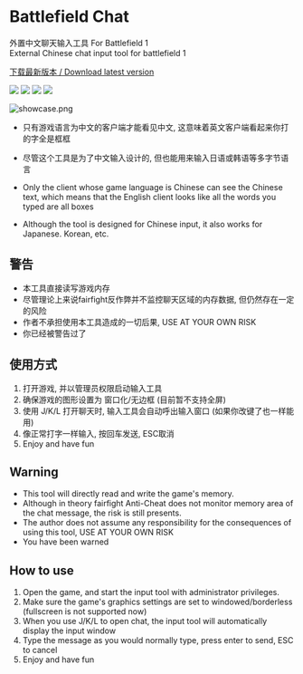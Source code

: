 # Battlefield Chat
外置中文聊天输入工具 For Battlefield 1\
External Chinese chat input tool for battlefield 1

[下载最新版本 / Download latest version](https://github.com/SakuraKoi/BattlefieldChat/releases/latest/download/BattlefieldChat.exe)

![](https://img.shields.io/github/license/SakuraKoi/BattlefieldChat?style=for-the-badge) ![](https://img.shields.io/github/languages/top/SakuraKoi/BattlefieldChat?style=for-the-badge) ![](https://img.shields.io/github/downloads/SakuraKoi/BattlefieldChat/total?style=for-the-badge) ![](https://img.shields.io/github/v/release/SakuraKoi/BattlefieldChat?style=for-the-badge)

![showcase.png](https://i.loli.net/2021/03/03/Sc7b8jHp1eNyZLh.png)

* 只有游戏语言为中文的客户端才能看见中文, 这意味着英文客户端看起来你打的字全是框框
* 尽管这个工具是为了中文输入设计的, 但也能用来输入日语或韩语等多字节语言

* Only the client whose game language is Chinese can see the Chinese text, which means that the English client looks like all the words you typed are all boxes
* Although the tool is designed for Chinese input, it also works for Japanese. Korean, etc.

## 警告
- 本工具直接读写游戏内存
- 尽管理论上来说fairfight反作弊并不监控聊天区域的内存数据, 但仍然存在一定的风险
- 作者不承担使用本工具造成的一切后果, USE AT YOUR OWN RISK
- 你已经被警告过了

## 使用方式
1.  打开游戏, 并以管理员权限启动输入工具
2.  确保游戏的图形设置为 窗口化/无边框 (目前暂不支持全屏)
3.  使用 J/K/L 打开聊天时, 输入工具会自动呼出输入窗口 (如果你改键了也一样能用)
4.  像正常打字一样输入, 按回车发送, ESC取消
5.  Enjoy and have fun

## Warning
- This tool will directly read and write the game's memory.
- Although in theory fairfight Anti-Cheat does not monitor memory area of the chat message, the risk is still presents.
- The author does not assume any responsibility for the consequences of using this tool, USE AT YOUR OWN RISK
- You have been warned

## How to use
1. Open the game, and start the input tool with administrator privileges.
2. Make sure the game's graphics settings are set to windowed/borderless (fullscreen is not supported now)
3. When you use J/K/L to open chat, the input tool will automatically display the input window
4. Type the message as you would normally type, press enter to send, ESC to cancel
5. Enjoy and have fun
